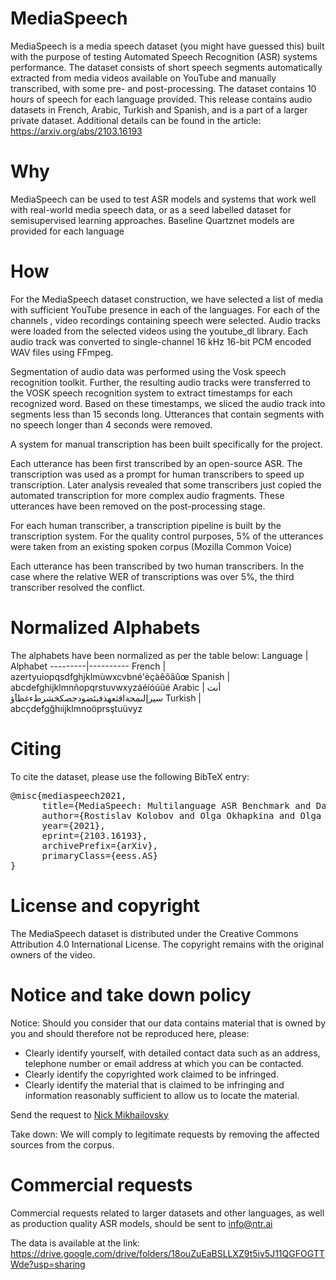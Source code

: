 # MediaSpeech
MediaSpeech is a media speech dataset (you might have guessed this) built with the purpose of testing Automated Speech Recognition (ASR) systems performance. The dataset consists of short speech segments automatically extracted from media videos available on YouTube and manually transcribed, with some pre- and post-processing.
The dataset contains 10 hours of speech for each language provided. This release contains audio datasets in French, Arabic, Turkish and Spanish, and is a part of a larger private dataset. 
Additional details can be found in the article: https://arxiv.org/abs/2103.16193

# Why
MediaSpeech can be used to test ASR models and systems that work well with real-world media speech data, or as a seed labelled dataset for semisupervised learning approaches. Baseline Quartznet models are provided for each language

# How
For the MediaSpeech dataset construction, we have selected a list of media with sufficient YouTube presence in each of the languages. For each of the channels , video recordings containing speech were selected. Audio tracks were loaded from the selected videos using the youtube_dl library. Each audio track was converted to single-channel 16 kHz 16-bit PCM encoded WAV files using FFmpeg.

Segmentation of audio data was performed using the Vosk speech recognition toolkit. Further, the resulting audio tracks were transferred to the VOSK speech recognition system to extract timestamps for each recognized word. Based on these timestamps, we sliced the audio track into segments less than 15 seconds long. Utterances that contain segments with no speech longer than 4 seconds were removed.

A system for manual transcription has been built specifically for the project. 

Each utterance has been first transcribed by an open-source ASR. The transcription was used as a prompt for human transcribers to speed up transcription. Later analysis revealed that some transcribers just copied the automated transcription for more complex audio fragments. These utterances have been removed on the post-processing stage.

For each human transcriber, a transcription pipeline is built by the transcription system. For the quality control purposes, 5% of the utterances were taken from an existing spoken corpus (Mozilla Common Voice)

Each utterance has been transcribed by two human transcribers. In the case where the relative WER of transcriptions was over 5%, the third transcriber resolved the conflict.

# Normalized Alphabets
The alphabets have been normalized as per the table below:
Language |	Alphabet
---------|----------
French	| azertyuiopqsdfghjklmùwxcvbné'èçàêôâûœ
Spanish	| abcdefghijklmnñopqrstuvwxyzáéíóúüé
Arabic |	أنت سيرإلىمحةاقثعهذفبئضودجصكخشزطءغظآؤ
Turkish	| abcçdefgğhıijklmnoöprsştuüvyz

# Citing

To cite the dataset, please use the following BibTeX entry:

<pre>
@misc{mediaspeech2021,
      title={MediaSpeech: Multilanguage ASR Benchmark and Dataset}, 
      author={Rostislav Kolobov and Olga Okhapkina and Olga Omelchishina, Andrey Platunov and Roman Bedyakin and Vyacheslav Moshkin and Dmitry Menshikov and Nikolay Mikhaylovskiy},
      year={2021},
      eprint={2103.16193},
      archivePrefix={arXiv},
      primaryClass={eess.AS}
}
</pre>

# License and copyright
The MediaSpeech dataset is distributed under the Creative Commons Attribution 4.0 International License. The copyright remains with the original owners of the video.

# Notice and take down policy
Notice: Should you consider that our data contains material that is owned by you and should therefore not be reproduced here, please:
- Clearly identify yourself, with detailed contact data such as an address, telephone number or email address at which you can be contacted.
- Clearly identify the copyrighted work claimed to be infringed.
- Clearly identify the material that is claimed to be infringing and information reasonably sufficient to allow us to locate the material.

Send the request to [Nick Mikhailovsky](mailto:nickm@ntr.ai)

Take down: We will comply to legitimate requests by removing the affected sources from the corpus.

# Commercial requests
Commercial requests related to larger datasets and other languages, as well as production quality ASR models, should be sent to info@ntr.ai

The data is available at the link:
https://drive.google.com/drive/folders/18ouZuEaBSLLXZ9t5iv5J11QGFOGTTWde?usp=sharing
